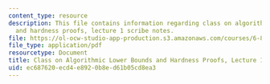 ```yaml
---
content_type: resource
description: This file contains information regarding class on algorithmic lower bounds
  and hardness proofs, lecture 1 scribe notes.
file: https://ol-ocw-studio-app-production.s3.amazonaws.com/courses/6-890-algorithmic-lower-bounds-fun-with-hardness-proofs-fall-2014/ec687620ecd4e8920b8ed61b05cd8ea3_MIT6_890F14_Lec1.pdf
file_type: application/pdf
resourcetype: Document
title: Class on Algorithmic Lower Bounds and Hardness Proofs, Lecture 1 Scribe Notes
uid: ec687620-ecd4-e892-0b8e-d61b05cd8ea3
---
```

